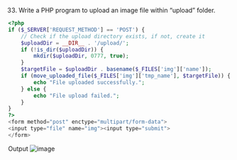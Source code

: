 33. Write a PHP program to upload an image file within “upload” folder.
```php
<?php
if ($_SERVER['REQUEST_METHOD'] == 'POST') {
    // Check if the upload directory exists, if not, create it
    $uploadDir = __DIR__ . '/upload/';
    if (!is_dir($uploadDir)) {
        mkdir($uploadDir, 0777, true);
    }
    $targetFile = $uploadDir . basename($_FILES['img']['name']);
    if (move_uploaded_file($_FILES['img']['tmp_name'], $targetFile)) {
        echo "File uploaded successfully.";
    } else {
        echo "File upload failed.";
    }
}
?>
<form method="post" enctype="multipart/form-data">
<input type="file" name="img"><input type="submit">
</form>
```
Output
![image](https://github.com/user-attachments/assets/5584bc30-5d46-441c-92a9-991800aa6ea5)


